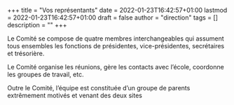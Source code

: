 +++
title       = "Vos représentants"
date        = 2022-01-23T16:42:57+01:00
lastmod     = 2022-01-23T16:42:57+01:00
draft       = false
author      = "direction"
tags        = []
description = ""
+++

Le Comité se compose de quatre membres interchangeables qui assument tous ensembles les fonctions de présidentes, vice-présidentes, secrétaires et trésorière.

Le Comité organise les réunions, gère les contacts avec l’école, coordonne les groupes de travail, etc.

Outre le Comité, l’équipe est constituée d’un groupe de parents extrêmement motivés et venant des deux sites
